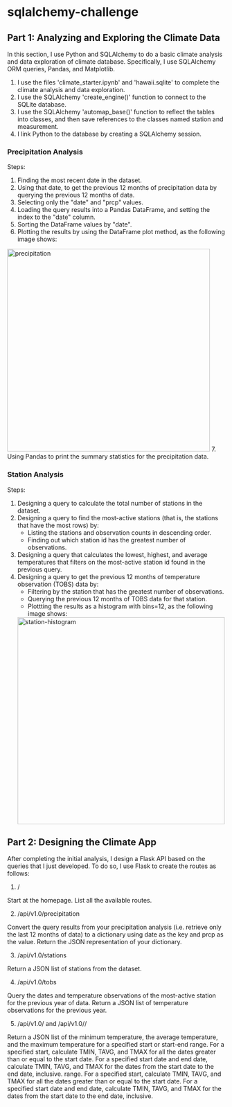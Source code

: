 # sqlalchemy-challenge
 
## Part 1: Analyzing and Exploring the Climate Data

In this section, I use Python and SQLAlchemy to do a basic climate analysis and data exploration of climate database. Specifically, I use SQLAlchemy ORM queries, Pandas, and Matplotlib. 
1. I use the files 'climate_starter.ipynb' and 'hawaii.sqlite' to complete the climate analysis and data exploration.
2. I use the SQLAlchemy 'create_engine()' function to connect to the SQLite database.
3. I use the SQLAlchemy 'automap_base()' function to reflect the tables into classes, and then save references to the classes named station and measurement.
4. I link Python to the database by creating a SQLAlchemy session.

### Precipitation Analysis
Steps:
1. Finding the most recent date in the dataset.
2. Using that date, to get the previous 12 months of precipitation data by querying the previous 12 months of data.
3. Selecting only the "date" and "prcp" values.
4. Loading the query results into a Pandas DataFrame, and setting the index to the "date" column.
5. Sorting the DataFrame values by "date".
6. Plotting the results by using the DataFrame plot method, as the following image shows:
<img width="468" alt="precipitation" src="https://user-images.githubusercontent.com/114604829/226149061-27fa8c84-daaa-425b-9ac4-3d2c3b6d6435.png">
7. Using Pandas to print the summary statistics for the precipitation data.

### Station Analysis
Steps:
1. Designing a query to calculate the total number of stations in the dataset.
2. Designing a query to find the most-active stations (that is, the stations that have the most rows) by:
   - Listing the stations and observation counts in descending order.
   - Finding out which station id has the greatest number of observations.
3. Designing a query that calculates the lowest, highest, and average temperatures that filters on the most-active station id found in the previous query.
4. Designing a query to get the previous 12 months of temperature observation (TOBS) data by:
   - Filtering by the station that has the greatest number of observations.
   - Querying the previous 12 months of TOBS data for that station.
   - Plottting the results as a histogram with bins=12, as the following image shows:
   <img width="478" alt="station-histogram" src="https://user-images.githubusercontent.com/114604829/226149073-f9a38187-5a61-48ca-b2a3-337d318b4bd4.png">


## Part 2: Designing the Climate App

After completing the initial analysis, I design a Flask API based on the queries that I just developed. To do so, I use Flask to create the routes as follows:
1. /

  Start at the homepage.
  List all the available routes.

2. /api/v1.0/precipitation

  Convert the query results from your precipitation analysis (i.e. retrieve only the last 12 months of data) to a dictionary using date as the key and prcp as the
  value.
  Return the JSON representation of your dictionary.

3. /api/v1.0/stations

  Return a JSON list of stations from the dataset.

4. /api/v1.0/tobs

  Query the dates and temperature observations of the most-active station for the previous year of data.
  Return a JSON list of temperature observations for the previous year.

5. /api/v1.0/<start> and /api/v1.0/<start>/<end>

  Return a JSON list of the minimum temperature, the average temperature, and the maximum temperature for a specified start or start-end range.
  For a specified start, calculate TMIN, TAVG, and TMAX for all the dates greater than or equal to the start date.
  For a specified start date and end date, calculate TMIN, TAVG, and TMAX for the dates from the start date to the end date, inclusive.
range.
For a specified start, calculate TMIN, TAVG, and TMAX for all the dates greater than or equal to the start date.
For a specified start date and end date, calculate TMIN, TAVG, and TMAX for the dates from the start date to the end date, inclusive.
